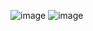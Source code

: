 ![image](https://github.com/Ahmedtayel22/Digital-IC-Design/assets/105231666/94e1471d-26d7-4deb-8fcc-7180ac6fbb67)
![image](https://github.com/Ahmedtayel22/Digital-IC-Design/assets/105231666/d7d9648d-1c48-4c8b-9c3e-a70da4c013df)
